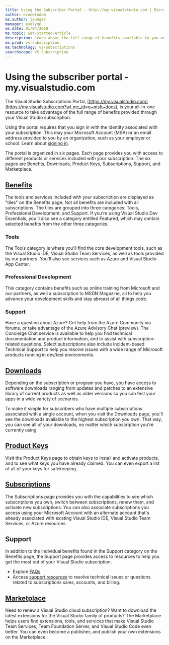 ```yaml
---
title: Using the Subscriber Portal - http://my.visualstudio.com | Microsoft Docs
author: evanwindom
ms.author: jaunger
manager: evelynp
ms.date: 01/04/2018
ms.topic: Get-Started-Article
description: Learn about the full range of benefits available to you on the Visual Studio subscriptions portal 
ms.prod: vs-subscription
ms.technology: vs-subscriptions
searchscope: VS Subscription
---
```


# Using the subscriber portal - my.<span></span>visualstudio<span></span>.com

The Visual Studio Subscriptions Portal, [https://my.visualstudio.com](https://my.visualstudio.com?wt.mc_id=o~msft~docs), is your all-in-one resource to take advantage of the full range of benefits provided through your Visual Studio subscription. 

Using the portal requires that you sign in with the identity associated with your subscription.  This may your Microsoft Account (MSA) or an email address provided to you by an organization, such as your employer or school.  Learn about [signing in](/visualstudio/subscriptions/signing-in).

The portal is organized in six pages.  Each page provides you with access to different products or services included with your subscription.  The six pages are Benefits, Downloads, Product Keys, Subscriptions, Support, and Marketplace.  

## [Benefits](https://my.visualstudio.com/benefits?wt.mc_id=o~msft~docs)
The tools and services included with your subscription are displayed as "tiles" on the Benefits page.  Not all benefits are included with all subscriptions. The tiles are grouped into three categories:  Tools, Professional Development, and Support.  If you're using Visual Studio Dev Essentials, you'll also see a category entitled Featured, which may contain selected benefits from the other three categories.

### Tools
The Tools category is where you'll find the core development tools, such as the Visual Studio IDE, Visual Studio Team Services, as well as tools provided by our partners.  You'll also see services such as Azure and Visual Studio App Center.

### Professional Development
This category contains benefits such as online training from Microsoft and our partners, as well a subscription to MSDN Magazine, all to help you advance your development skills and stay abreast of all things code.  

### Support
Have a question about Azure?  Get help from the Azure Community via forums, or take advantage of the Azure Advisory Chat (preview).  The Concierge Chat service is available to help you find technical documentation and product information, and to assist with subscription-related questions.  Select subscriptions also include incident-based Technical Support to help you resolve issues with a wide range of Microsoft products running in dev/test environments. 

## [Downloads](https://my.visualstudio.com/downloads?wt.mc_id=o~msft~docs)
Depending on the subscription or program you have, you have access to software downloads ranging from updates and patches to an extensive library of current products as well as older versions so you can test your apps in a wide variety of scenarios.  

To make it simple for subscribers who have multiple subscriptions associated with a single account, when you visit the Downloads page, you'll see the downloads available to the highest subscription you own.  That way, you can see all of your downloads, no matter which subscription you're currently using. 

## [Product Keys](https://my.visualstudio.com/productkeys?wt.mc_id=o~msft~docs)
Visit the Product Keys page to obtain keys to install and activate products, and to see what keys you have already claimed.  You can even export a list of all of your keys for safekeeping.  

## [Subscriptions](https://my.visualstudio.com/subscriptions?wt.mc_id=o~msft~docs)
The Subscriptions page provides you with the capabilities to see which subscriptions you own, switch between subscriptions, renew them, and activate new subscriptions. You can also associate subscriptions you access using your Microsoft Account with an alternate account that's already associated with existing Visual Studio IDE, Visual Studio Team Services, or Azure resources.  

## Support
In addition to the individual benefits found in the Support category on the Benefits page, the Support page provides access to resources to help you get the most out of your Visual Studio subscription.  
- Explore [FAQs](https://www.visualstudio.com/my/myvsfaq)
- Access [support resources](https://www.visualstudio.com/subscriptions/support/) to resolve technical issues or questions related to subscriptions sales, accounts, and billing.

## [Marketplace](https://marketplace.visualstudio.com/)
Need to renew a Visual Studio cloud subscription?  Want to download the latest extensions for the Visual Studio family of products?  The Marketplace helps users find extensions, tools, and services that make Visual Studio Team Services, Team Foundation Server, and Visual Studio Code even better. You can even become a publisher, and publish your own extensions on the Marketplace. 
